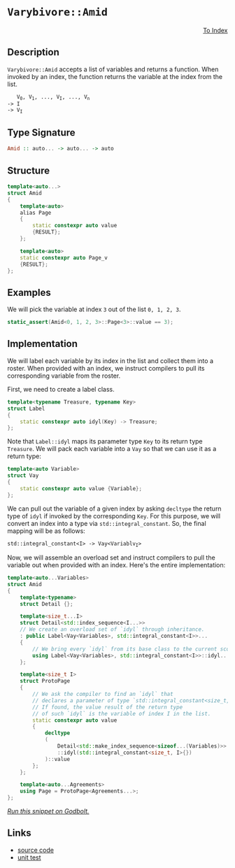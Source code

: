 <!-- Copyright 2024 Feng Mofan
SPDX-License-Identifier: Apache-2.0 -->

# `Varybivore::Amid`

<p style='text-align: right;'><a href="../../../facilities/metafunctions.md#varybivore-amid">To Index</a></p>

## Description

`Varybivore::Amid` accepts a list of variables and returns a function. When invoked by an index, the function returns the variable at the index from the list.

<pre><code>   V<sub>0</sub>, V<sub>1</sub>, ..., V<sub>I</sub>, ..., V<sub>n</sub>
-> I
-> V<sub>I</sub></code></pre>

## Type Signature

```Haskell
Amid :: auto... -> auto... -> auto
```

## Structure

```C++
template<auto...>
struct Amid
{
    template<auto>
    alias Page
    {
        static constexpr auto value
        {RESULT};
    };

    template<auto>
    static constexpr auto Page_v
    {RESULT};
};
```

## Examples

We will pick the variable at index `3` out of the list `0, 1, 2, 3`.

```C++
static_assert(Amid<0, 1, 2, 3>::Page<3>::value == 3);
```

## Implementation

We will label each variable by its index in the list and collect them into a roster.
When provided with an index, we instruct compilers to pull its corresponding variable from the roster.

First, we need to create a label class.

```C++
template<typename Treasure, typename Key>
struct Label
{ 
    static constexpr auto idyl(Key) -> Treasure;
};
```

Note that `Label::idyl` maps its parameter type `Key` to its return type `Treasure`. We will pack each variable into a `Vay` so that we can use it as a return type:

```C++
template<auto Variable>
struct Vay
{
    static constexpr auto value {Variable};
};
```

We can pull out the variable of a given index by asking `decltype` the return type of `idyl` if invoked by the corresponding `Key`.
For this purpose, we will convert an index into a type via `std::integral_constant`.
So, the final mapping will be as follows:

<pre><code>std::integral_constant&lt;I&gt; -> Vay&lt;Variablv<sub>I</sub>&gt;</code></pre>

Now, we will assemble an overload set and instruct compilers to pull the variable out when provided with an index. Here's the entire implementation:

```C++
template<auto...Variables>
struct Amid
{
    template<typename>
    struct Detail {};

    template<size_t...I>
    struct Detail<std::index_sequence<I...>>
    // We create an overload set of `idyl` through inheritance.
    : public Label<Vay<Variables>, std::integral_constant<I>>...
    {
        // We bring every `idyl` from its base class to the current scope.
        using Label<Vay<Variables>, std::integral_constant<I>>::idyl...;
    };

    template<size_t I>
    struct ProtoPage
    {
        // We ask the compiler to find an `idyl` that
        // declares a parameter of type `std::integral_constant<size_t, I>`.
        // If found, the value result of the return type
        // of such `idyl` is the variable of index I in the list.
        static constexpr auto value 
        {
            decltype
            (
                Detail<std::make_index_sequence<sizeof...(Variables)>>
                ::idyl(std::integral_constant<size_t, I>{})
            )::value
        };
    };

    template<auto...Agreements>
    using Page = ProtoPage<Agreements...>;
};
```

[*Run this snippet on Godbolt.*](https://godbolt.org/#z:OYLghAFBqd5QCxAYwPYBMCmBRdBLAF1QCcAaPECAMzwBtMA7AQwFtMQByARg9KtQYEAysib0QXACx8BBAKoBnTAAUAHpwAMvAFYTStJg1DIApACYAQuYukl9ZATwDKjdAGFUtAK4sGIABwArKSuADJ4DJgAcj4ARpjEIGb%2BpAAOqAqETgwe3r4BwemZjgLhkTEs8YnJtpj2JQxCBEzEBLk%2BflwatfXZTS0EZdFxCUkpCs2t7fldtpODEcOVo8kAlLaoXsTI7BzmAMwRyN5YANQm%2B25ejrSEAJ4X2CYaAIIHRyeY55fIE%2BhYVEezzerwImBYqQMYIubgId1SjFYXwAKsRMEwFFtMKRTnCEcw2KcANKYB77J6vCbELwOU6hJjxWjAkwAdgs51epy5pwmTEcyFOaAYE0wqlSxFOTGuqFOeHQd1oEBJd1WpwAtI9Tqj0Zi0RcrK9WQARfXM0HgyF8zAwqVEU4ANRaeAZ9CBlII1NpAFkBKgiAwHoa2cDuTzmvzBQIRWKJbaZQA3MReL6siyO4jO2Kulkm/YGt4502G80QqHWy5xgB01fTmfoCjdLypNIIpxeLDlzODnO5YNLVpheMRbEboebtKNmGadHOwcLebNL1Dfct0MumQAXpgAPoEauVgCSo%2B549bk%2BnTPXBHQIBAESwqm3SgAjsmGDsYQf90DySHuQB6f9TgAdS%2BZA0StSUGFOVB4wSWhUCYdAeSnGCqHOAA2DQ5QVEwsNxBBiE2YAEFlBgEASQhDB2Ss/y5EBTlSLwszwAV6UZGEfQYP0BDJNxaxdTAG3JHE/lvCIwWAYgxG3IVeUEGFNx3AgcSPX9yW/HsuVTOjQ1OQCQK%2BWIMyMU5MDg4g7kw7D5SZfCqCIlhZQIBRTliDEwIMBRXLtAgKMFLY0UEHk0ARWitL0rxMlM9i6k431/T4gSsyEx5ROvcTBEwKSZLk5oFPXPAt13VSf2wcTbO/BcIuNIsQSXXsLTLRSiuU041IpBquVPU5lCIohlCYYBrRq7sur0gzQMlBQAGsCLA1AIToBJcRlGgGGQwxrJwuyNAIvldNDAysGOFohMlRiWiRMEJVQdCh2ssS7yynLaFkqN8oIFripU9qgSw8LxqOoCD3Q/gvA2nE/K%2BRNvC%2BNFMVoVs7vm040QILZoKHQ6AKAlHMWQUi8Js3D8LwHz/MTDNBLQsiH3asjUduCZAb0k9w1YyNhTBGNJWlU5YeTDkge5HSIrZrkTqR%2BERpFtmIBxiXuXPJg6EUjKQBYJgZp3e9RSfTBX0YD9Cq3O79wgZL61WMrFaV04KoVCAnok7LpLevLDC%2B03lNK385yNG3xYl1Zb0F2Wldq6rxqj/NdJXZqK2lfcXikzBwUYFzjy5KKImAXqhpTfYjV6/rUEG4aYVTtEM8EBQqqeaPY8Xf8ACp247zv/2BNv2%2BRbAhGRDvu9eXvO67xd3nfT5vjcIUdlSLPf2LJsOeQbcMSUVoIHbTtLm6U4uBxMwcX2R5bwr8s3DP8kw6TIvcxL/Ybejjh1loThAl4PwOC0UhUE4G4aw1geSbG2CmMw%2BweCkAIJoN%2B6wZogECJISsGhJBcBZPsDQgQNBmAwhhZIKQP4cEkLwFgEgNDdB/n/ABHBeAKBAN0WBv836kDgLAGAiAQCbAIExFSFAIBoCWvQYgUQkScFUP4DCaoMKSFOMAZAAopCVjMLwTA%2BAiAZhvEffgggRBiHYFIGQghFAqHUCw0gugj4AHdpKpE4Dwd%2Bn9v5wP/pwAA8tcPhtNJHSNkfIxRh8UFmFOBADwwiVoHC4KsXgzCtDrAgEgIRqRlpkAEck1JIBgBSBPjQJGCQGEQFiK42IEQWh3AcbwUpzBLLuNiNoTADhKmkCEWwQQ7iGC0AqRYrAsQvDADcGIWgDDuC8CwFrIw4gel4DRA4PAcERl/1FI064uxoGu2IX/W4xlykeCwK4j0eByGjNIBZWIGRMCTgmcAW4Rg4HrCoAYYACh7R4EwNY9x%2BJmm6OEKIcQRifmmLUK4qx%2BhDDGGAZYfQeBYgMMgOsVAi9sgjLVH8C4RpTCWGsGYGhFktFCXgOsOwjSGguA2tMToIQNpDAqFUPQRQsgCApfSjIjKGA0pGIkI%2BxK5kCH6FMTwHQ9A8oaPyhY5ROXCvmMy7l8wOXLC5USsBOwJBOI4F/Ug1DeC0NOL4mRciFFKOCaE3AhASDnEgdE2J9z1gUSQqMCACCQCSH2JWAAnPsFkkg0FmEkFhbBGE3X6E4KQ0g5CoGVgwlwDC/g3X%2BGjcgrggQPUYU1a42h9DGEwPuWwzhiTuFeOuOQSgGSRFiLYJwFoLB4wsjVEwQUBhTJcDdZWLgqC1EaJIHKPQPz9H/OkICpQwKLG6BPrYpg9jRlqo1VqtxHBPG8OuLTKtNa60NvBYfFtba9phMWikkRFr9hmBidmlhCSkl7tScWwRl6REgBXbW06Rhm2zDyTdQpxSLHVPKc079tT6kkuaa0zOHSumuN6f0wZtBhnNPGeCqZf98CzMcAs1xyzkCrOaRs1x2zpKWT2bsP%2BhzjnQLORcq58G845seUNF5byPlfJOb2v5hiB2yCBeYv%2Bo6wV3MxVYKF2y4WOv/kiqMnBUXXnRXx7FuKEj4qE0SuoJLshkvcIKmYVL0DyrpUfBlDQZVpFZQ0bToxuVKd5Y0aV6nKUir6HKxYtLTNzAGAZ3krQTOKo2FsFV0Tg3qpcRYnVD611Pvzs21tqCTWdolFEk9cT4GkDtVgRIwniGhvDS2tBLJk0skwZIX1sij6zozbYLN8WEl5qQDwvh17S0JHLbsKt/iWAKHjAKeM4WywTA7WarRPbZB9tY8Y%2BQQ7OM6BAPsUg47J2OL8zO9NHjC3I3Qk1uRLW2sC061aCYoTwn7siZA5%2B1qz1sIvREtJJbb2jDa6kVI24Otuu3F1ggG9iAsFkXwOg77KCfr/n%2B7p0D/t1IaU0k5wH2mdO6YhzAfSBlDJGdAuDkzCNjJmcp1DFj0OYZOdhixuHdkYBRzAjMJHeBkaUBRyZVGTs0eea895nzGDfIGyxiQbGTGjZBRNnjEKsUCZhQpkTDQRn/jEtJywOLtV4rlAS%2BFPRlPOAgK4AzYQHOSt00Z7IBm9PZA88K8zoqrN5BswbuzAw9eypc9ZqV5u1cKtVV58BDviHzcC5wSUb3mutfa1tsEO2ICms0Yeq1p74m2vRMlygar0tJBbfsfYgQcHoMofHlkMa01u7oaVphNrSCIMkIEd1gR/B4LdZIN1mDPVcEm8Q/YAWaGcGO2HvzqiM8N6z%2BV9YFlMjOEkEAA%3D%3D)

## Links

- [source code](../../../../conceptrodon/descend/varybivore/amid.hpp)
- [unit test](../../../../tests/unit/metafunctions/varybivore/amid.test.hpp)
